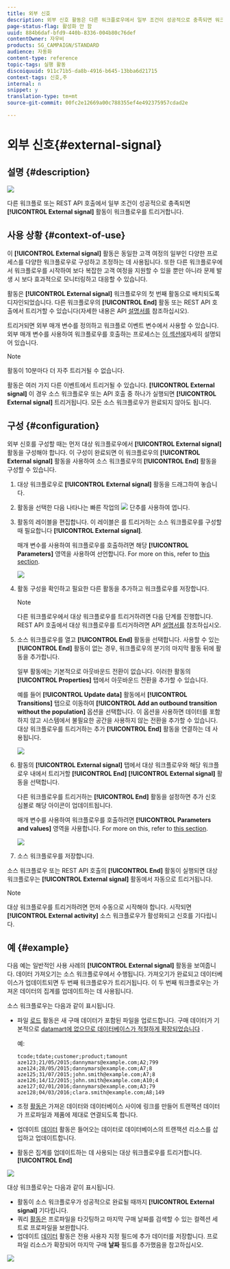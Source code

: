 ```yaml
---
title: 외부 신호
description: 외부 신호 활동은 다른 워크플로우에서 일부 조건이 성공적으로 충족되면 워크플로우를 트리거합니다.
page-status-flag: 활성화 안 함
uuid: 884b6daf-bfd9-440b-8336-004b80c76def
contentOwner: 자우비
products: SG_CAMPAIGN/STANDARD
audience: 자동화
content-type: reference
topic-tags: 실행 활동
discoiquuid: 911c71b5-da8b-4916-b645-13bba6d21715
context-tags: 신호,주
internal: n
snippet: y
translation-type: tm+mt
source-git-commit: 00fc2e12669a00c788355ef4e492375957cdad2e

---
```



# 외부 신호{#external-signal}

## 설명 {#description}

![](assets/signal.png)

다른 워크플로 또는 REST API 호출에서 일부 조건이 성공적으로 충족되면 **[!UICONTROL External signal]** 활동이 워크플로우를 트리거합니다.

## 사용 상황 {#context-of-use}

이 **[!UICONTROL External signal]** 활동은 동일한 고객 여정의 일부인 다양한 프로세스를 다양한 워크플로우로 구성하고 조정하는 데 사용됩니다. 또한 다른 워크플로우에서 워크플로우를 시작하여 보다 복잡한 고객 여정을 지원할 수 있을 뿐만 아니라 문제 발생 시 보다 효과적으로 모니터링하고 대응할 수 있습니다.

활동은 **[!UICONTROL External signal]** 워크플로우의 첫 번째 활동으로 배치되도록 디자인되었습니다. 다른 워크플로우의 **[!UICONTROL End]** 활동 또는 REST API 호출에서 트리거할 수 있습니다(자세한 내용은 API [설명서를](https://final-docs.campaign.adobe.com/doc/standard/en/api/ACS_API.html#triggering-a-signal-activity) 참조하십시오).

트리거되면 외부 매개 변수를 정의하고 워크플로 이벤트 변수에서 사용할 수 있습니다. 외부 매개 변수를 사용하여 워크플로우를 호출하는 프로세스는 [이 섹션에](../../automating/using/calling-a-workflow-with-external-parameters.md)자세히 설명되어 있습니다.

>[!NOTE]
>
>활동이 10분마다 더 자주 트리거될 수 없습니다.

활동은 여러 가지 다른 이벤트에서 트리거될 수 있습니다. **[!UICONTROL External signal]** 이 경우 소스 워크플로우 또는 API 호출 중 하나가 실행되면 **[!UICONTROL External signal]** 트리거됩니다. 모든 소스 워크플로우가 완료되지 않아도 됩니다.

## 구성 {#configuration}

외부 신호를 구성할 때는 먼저 대상 워크플로우에서 **[!UICONTROL External signal]** 활동을 구성해야 합니다. 이 구성이 완료되면 이 워크플로우의 **[!UICONTROL External signal]** 활동을 사용하여 소스 워크플로우의 **[!UICONTROL End]** 활동을 구성할 수 있습니다.

1. 대상 워크플로우로 **[!UICONTROL External signal]** 활동을 드래그하여 놓습니다.
1. 활동을 선택한 다음 나타나는 빠른 작업의 ![](assets/edit_darkgrey-24px.png) 단추를 사용하여 엽니다.
1. 활동의 레이블을 편집합니다. 이 레이블은 를 트리거하는 소스 워크플로우를 구성할 때 필요합니다 **[!UICONTROL External signal]**.

   매개 변수를 사용하여 워크플로우를 호출하려면 해당 **[!UICONTROL Parameters]** 영역을 사용하여 선언합니다. For more on this, refer to [this section](../../automating/using/calling-a-workflow-with-external-parameters.md#declaring-the-parameters-in-the-external-signal-activity).

   ![](assets/external_signal_configuration.png)

1. 활동 구성을 확인하고 필요한 다른 활동을 추가하고 워크플로우를 저장합니다.

   >[!NOTE]
   >
   >다른 워크플로우에서 대상 워크플로우를 트리거하려면 다음 단계를 진행합니다. REST API 호출에서 대상 워크플로우를 트리거하려면 API [설명서를](https://final-docs.campaign.adobe.com/doc/standard/en/api/ACS_API.html#triggering-a-signal-activity) 참조하십시오.

1. 소스 워크플로우를 열고 **[!UICONTROL End]** 활동을 선택합니다. 사용할 수 있는 **[!UICONTROL End]** 활동이 없는 경우, 워크플로우의 분기의 마지막 활동 뒤에 활동을 추가합니다.

   일부 활동에는 기본적으로 아웃바운드 전환이 없습니다. 이러한 활동의 **[!UICONTROL Properties]** 탭에서 아웃바운드 전환을 추가할 수 있습니다.

   예를 들어 **[!UICONTROL Update data]** 활동에서 **[!UICONTROL Transitions]** 탭으로 이동하여 **[!UICONTROL Add an outbound transition without the population]** 옵션을 선택합니다. 이 옵션을 사용하면 데이터를 포함하지 않고 시스템에서 불필요한 공간을 사용하지 않는 전환을 추가할 수 있습니다. 대상 워크플로우를 트리거하는 추가 **[!UICONTROL End]** 활동을 연결하는 데 사용됩니다.

   ![](assets/external_signal_empty_transition.png)

1. 활동의 **[!UICONTROL External signal]** 탭에서 대상 워크플로우와 해당 워크플로우 내에서 트리거할 **[!UICONTROL End]** **[!UICONTROL External signal]** 활동을 선택합니다.

   다른 워크플로우를 트리거하는 **[!UICONTROL End]** 활동을 설정하면 추가 신호 심볼로 해당 아이콘이 업데이트됩니다.

   매개 변수를 사용하여 워크플로우를 호출하려면 **[!UICONTROL Parameters and values]** 영역을 사용합니다. For more on this, refer to [this section](../../automating/using/calling-a-workflow-with-external-parameters.md#defining-the-parameters-when-calling-the-workflow).

   ![](assets/external_signal_end.png)

1. 소스 워크플로우를 저장합니다.

소스 워크플로우 또는 REST API 호출의 **[!UICONTROL End]** 활동이 실행되면 대상 워크플로우는 **[!UICONTROL External signal]** 활동에서 자동으로 트리거됩니다.

>[!NOTE]
>
>대상 워크플로우를 트리거하려면 먼저 수동으로 시작해야 합니다. 시작되면 **[!UICONTROL External activity]** 소스 워크플로우가 활성화되고 신호를 기다립니다.

## 예 {#example}

다음 예는 일반적인 사용 사례의 **[!UICONTROL External signal]** 활동을 보여줍니다. 데이터 가져오기는 소스 워크플로우에서 수행됩니다. 가져오기가 완료되고 데이터베이스가 업데이트되면 두 번째 워크플로우가 트리거됩니다. 이 두 번째 워크플로우는 가져온 데이터의 집계를 업데이트하는 데 사용됩니다.

소스 워크플로우는 다음과 같이 표시됩니다.

* 파일 [로드](../../automating/using/load-file.md) 활동은 새 구매 데이터가 포함된 파일을 업로드합니다. 구매 데이터가 기본적으로 [datamart에 없으므로 데이터베이스가 적절하게 확장되었습니다](../../developing/using/data-model-concepts.md) .

   예:

   ```
   tcode;tdate;customer;product;tamount
   aze123;21/05/2015;dannymars@example.com;A2;799
   aze124;28/05/2015;dannymars@example.com;A7;8
   aze125;31/07/2015;john.smith@example.com;A7;8
   aze126;14/12/2015;john.smith@example.com;A10;4
   aze127;02/01/2016;dannymars@example.com;A3;79
   aze128;04/03/2016;clara.smith@example.com;A8;149
   ```

* 조정 [활동은](../../automating/using/reconciliation.md) 가져온 데이터와 데이터베이스 사이에 링크를 만들어 트랜잭션 데이터가 프로파일과 제품에 제대로 연결되도록 합니다.
* 업데이트 [데이터](../../automating/using/update-data.md) 활동은 들어오는 데이터로 데이터베이스의 트랜잭션 리소스를 삽입하고 업데이트합니다.
* 활동은 집계를 업데이트하는 데 사용되는 대상 워크플로우를 트리거합니다. **[!UICONTROL End]**

![](assets/signal_example_source1.png)

대상 워크플로우는 다음과 같이 표시됩니다.

* 활동이 소스 워크플로우가 성공적으로 완료될 때까지 **[!UICONTROL External signal]** 기다립니다.
* 쿼리 [활동은](../../automating/using/query.md#enriching-data) 프로파일을 타깃팅하고 마지막 구매 날짜를 검색할 수 있는 컬렉션 세트로 프로파일을 보완합니다.
* 업데이트 [데이터](../../automating/using/update-data.md) 활동은 전용 사용자 지정 필드에 추가 데이터를 저장합니다. 프로파일 리소스가 확장되어 마지막 구매 **날짜** 필드를 추가했음을 참고하십시오.

![](assets/signal_example_source2.png)

